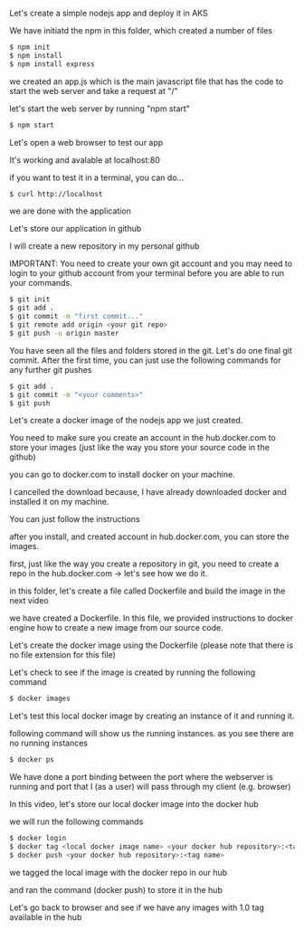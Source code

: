 Let's create a simple nodejs app and deploy it in AKS

We have initiatd the npm in this folder, which created a number of files

```sh
$ npm init
$ npm install
$ npm install express
```

we created an app.js which is the main javascript file that has the code to start the web server and take a request at "/"

let's start the web server by running "npm start"

```sh
$ npm start
```

Let's open a web browser to test our app

It's working and avalable at localhost:80

if you want to test it in a terminal, you can do...

```sh
$ curl http://localhost
```

we are done with the application

Let's store our application in github

I will create a new repository in my personal github

IMPORTANT: You need to create your own git account and you may need to login to your github account from your terminal before you are able to run your commands.

```sh
$ git init
$ git add .
$ git commit -m "first commit..."
$ git remote add origin <your git repo>
$ git push -u origin master
```

You have seen all the files and folders stored in the git. Let's do one final git commit. After the first time, you can just use the following commands for any further git pushes

```sh
$ git add .
$ git commit -m "<your comments>"
$ git push
```

Let's create a docker image of the nodejs app we just created.

You need to make sure you create an account in the hub.docker.com to store your images (just like the way you store your source code in the github)

you can go to docker.com to install docker on your machine.

I cancelled the download because, I have already downloaded docker and installed it on my machine.

You can just follow the instructions

after you install, and created account in hub.docker.com, you can store the images.

first, just like the way you create a repository in git, you need to create a repo in the hub.docker.com -> let's see how we do it.

in this folder, let's create a file called Dockerfile and build the image in the next video

we have created a Dockerfile. In this file, we provided instructions to docker engine how to create a new image from our source code.

Let's create the docker image using the Dockerfile (please note that there is no file extension for this file)

Let's check to see if the image is created by running the following command

```sh
$ docker images
```

Let's test this local docker image by creating an instance of it and running it.

following command will show us the running instances. as you see there are no running instances

```sh
$ docker ps
```

We have done a port binding between the port where the webserver is running and port that I (as a user) will pass through my client (e.g. browser)

In this video, let's store our local docker image into the docker hub

we will run the following commands

```sh
$ docker login
$ docker tag <local docker image name> <your docker hub repository>:<tag name>
$ docker push <your docker hub repository>:<tag name>
```

we tagged the local image with the docker repo in our hub

and ran the command (docker push) to store it in the hub

Let's go back to browser and see if we have any images with 1.0 tag available in the hub
